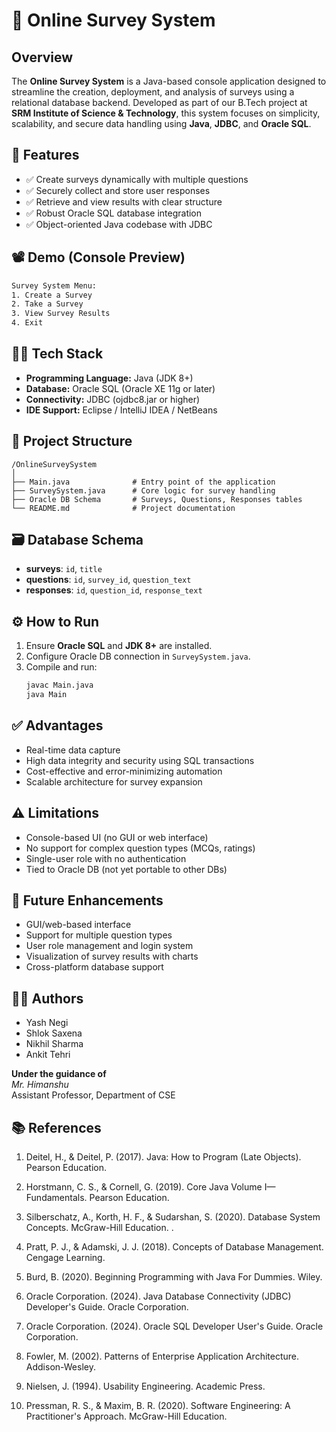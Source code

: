 
# 📝 Online Survey System

## Overview

The **Online Survey System** is a Java-based console application designed to streamline the creation, deployment, and analysis of surveys using a relational database backend. Developed as part of our B.Tech project at **SRM Institute of Science & Technology**, this system focuses on simplicity, scalability, and secure data handling using **Java**, **JDBC**, and **Oracle SQL**.

## 🔧 Features

- ✅ Create surveys dynamically with multiple questions
- ✅ Securely collect and store user responses
- ✅ Retrieve and view results with clear structure
- ✅ Robust Oracle SQL database integration
- ✅ Object-oriented Java codebase with JDBC

## 📽️ Demo (Console Preview)

```bash
Survey System Menu:
1. Create a Survey
2. Take a Survey
3. View Survey Results
4. Exit
```

## 🧑‍💻 Tech Stack

- **Programming Language:** Java (JDK 8+)
- **Database:** Oracle SQL (Oracle XE 11g or later)
- **Connectivity:** JDBC (ojdbc8.jar or higher)
- **IDE Support:** Eclipse / IntelliJ IDEA / NetBeans

## 📁 Project Structure

```
/OnlineSurveySystem
│
├── Main.java              # Entry point of the application
├── SurveySystem.java      # Core logic for survey handling
├── Oracle DB Schema       # Surveys, Questions, Responses tables
└── README.md              # Project documentation
```

## 🗃️ Database Schema

- **surveys**: `id`, `title`
- **questions**: `id`, `survey_id`, `question_text`
- **responses**: `id`, `question_id`, `response_text`

## ⚙️ How to Run

1. Ensure **Oracle SQL** and **JDK 8+** are installed.
2. Configure Oracle DB connection in `SurveySystem.java`.
3. Compile and run:
   ```bash
   javac Main.java
   java Main
   ```

## ✅ Advantages

- Real-time data capture
- High data integrity and security using SQL transactions
- Cost-effective and error-minimizing automation
- Scalable architecture for survey expansion

## ⚠️ Limitations

- Console-based UI (no GUI or web interface)
- No support for complex question types (MCQs, ratings)
- Single-user role with no authentication
- Tied to Oracle DB (not yet portable to other DBs)

## 🚀 Future Enhancements

- GUI/web-based interface
- Support for multiple question types
- User role management and login system
- Visualization of survey results with charts
- Cross-platform database support

## 👨‍🏫 Authors

- Yash Negi 
- Shlok Saxena 
- Nikhil Sharma
- Ankit Tehri

**Under the guidance of**  
_Mr. Himanshu_  
Assistant Professor, Department of CSE

## 📚 References

1.	Deitel, H., & Deitel, P. (2017). Java: How to Program (Late Objects). Pearson Education.

2.	Horstmann, C. S., & Cornell, G. (2019). Core Java Volume I—Fundamentals. Pearson Education.

3.	Silberschatz, A., Korth, H. F., & Sudarshan, S. (2020). Database System Concepts. McGraw-Hill Education.
.
4.	Pratt, P. J., & Adamski, J. J. (2018). Concepts of Database Management. Cengage Learning.

5.	Burd, B. (2020). Beginning Programming with Java For Dummies. Wiley.

6.	Oracle Corporation. (2024). Java Database Connectivity (JDBC) Developer's Guide. Oracle Corporation.

7.	Oracle Corporation. (2024). Oracle SQL Developer User's Guide. Oracle Corporation.

8.	Fowler, M. (2002). Patterns of Enterprise Application Architecture. Addison-Wesley.

9.	Nielsen, J. (1994). Usability Engineering. Academic Press.

10.	Pressman, R. S., & Maxim, B. R. (2020). Software Engineering: A Practitioner's Approach. McGraw-Hill Education.
